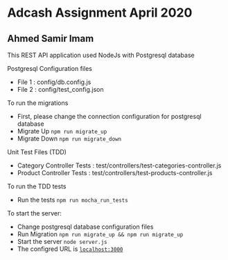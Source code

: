 # Adcash Assignment April 2020
## Ahmed Samir Imam

This REST API application used NodeJs with Postgresql database

Postgresql Configuration files

  * File 1 :  config/db.config.js
  * File 2 :  config/test_config.json


To run the migrations

  * First, please change the connection configuration for postgresql database
  * Migrate Up `npm run migrate_up`
  * Migrate Down `npm run migrate_down`


Unit Test Files (TDD)

  * Category Controller Tests        : test/controllers/test-categories-controller.js
  * Product Controller Tests         : test/controllers/test-products-controller.js

To run the TDD tests

  * Run the tests `npm run mocha_run_tests`


To start the server:

  * Change postgresql database configuration files
  * Run Migration `npm run migrate_up && npm run migrate_up`
  * Start the server `node server.js`
  * The configred URL is [`localhost:3000`](http://localhost:3000) 


